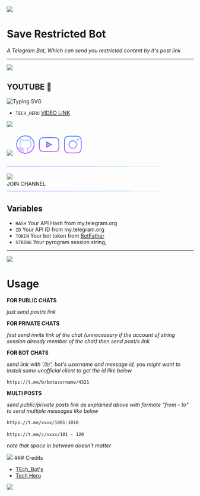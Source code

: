 <img src="https://user-images.githubusercontent.com/73097560/115834477-dbab4500-a447-11eb-908a-139a6edaec5c.gif">
    
# Save Restricted Bot

*A Telegram Bot, Which can send you restricted content by it's post link*

---
<img src="https://user-images.githubusercontent.com/73097560/115834477-dbab4500-a447-11eb-908a-139a6edaec5c.gif">

## YOUTUBE 🌟 
</h1>

![Typing SVG](https://readme-typing-svg.herokuapp.com/?lines=FOR+HELP+WATCH+YOUTUBE+VIDEO!)
</p>

- `TECH_HERO` [VIDEO LINK](https://www.youtube.com/channel/UC1YurCQcZMnWRnhTv-G8aDw) 
<img src="https://user-images.githubusercontent.com/73097560/115834477-dbab4500-a447-11eb-908a-139a6edaec5c.gif">

  
[<img src="https://raw.githubusercontent.com/Jisshubot/Jisshubot/master/resources/telegram_icon.png" width="60px">](https://t.me/bots_repo) [<img src="https://raw.githubusercontent.com/AnonymousX1025/AnonymousX1025/master/resources/github_icon.png" width="60px">](https://github.com/TechHeroYT) [<img src="https://raw.githubusercontent.com/AnonymousX1025/AnonymousX1025/master/resources/youtube_icon.png" width="60px">](https://www.youtube.com/channel/UC1YurCQcZMnWRnhTv-G8aDw) [<img src="https://github.com/AnonymousX1025/AnonymousX1025/blob/master/resources/insta_icon.png" width="60px">](https://t.me/bots_repo)

[<img src="https://github.com/AnonymousX1025/AnonymousX1025/blob/master/resources/hr.gif"/>](https://t.me/bots_repo)


 

 [<img src="https://raw.githubusercontent.com/Jisshubot/Jisshubot/master/resources/telegram_icon.png" width="100px">](https://t.me/bots_repo) 
   </br>
 JOIN CHANNEL 
[<img src="https://github.com/AnonymousX1025/AnonymousX1025/blob/master/resources/hr.gif"/>](https://t.me/bots_repo)



## Variables

- `HASH` Your API Hash from my.telegram.org
- `ID` Your API ID from my.telegram.org
- `TOKEN` Your bot token from [BotFather](https://telegram.me/BotFather)
- `STRING` Your pyrogram session string, 

---
<img src="https://user-images.githubusercontent.com/73097560/115834477-dbab4500-a447-11eb-908a-139a6edaec5c.gif">

# Usage

__FOR PUBLIC CHATS__

_just send post/s link_


__FOR PRIVATE CHATS__

_first send invite link of the chat (unnecessary if the account of string session already member of the chat)
then send post/s link_


__FOR BOT CHATS__

_send link with '/b/', bot's username and message id, you might want to install some unofficial client to get the id like below_

```
https://t.me/b/botusername/4321
```

__MULTI POSTS__

_send public/private posts link as explained above with formate "from - to" to send multiple messages like below_


```
https://t.me/xxxx/1001-1010

https://t.me/c/xxxx/101 - 120
```

_note that space in between doesn't matter_

<img src="https://user-images.githubusercontent.com/73097560/115834477-dbab4500-a447-11eb-908a-139a6edaec5c.gif">
### Credits

- [TEch_Bot's](https://t.me/bots_repo)
- [Tech Hero](https://telegram.dog/hero_botss)

<img src="https://user-images.githubusercontent.com/73097560/115834477-dbab4500-a447-11eb-908a-139a6edaec5c.gif">
